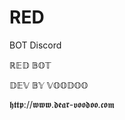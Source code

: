 # RED
BOT Discord
































ℝ𝔼𝔻 𝔹𝕆𝕋

𝔻𝔼𝕍 𝔹𝕐 𝕍𝕆𝕆𝔻𝕆𝕆

𝖍𝖙𝖙𝖕://𝖜𝖜𝖜.𝖉𝖊𝖆𝖗-𝖛𝖔𝖔𝖉𝖔𝖔.𝖈𝖔𝖒
